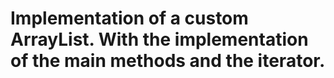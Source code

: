 
Implementation of a custom ArrayList. With the implementation of the main methods and the iterator.
=====================
